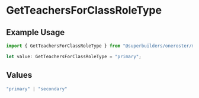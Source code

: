 # GetTeachersForClassRoleType

## Example Usage

```typescript
import { GetTeachersForClassRoleType } from "@superbuilders/oneroster/models/operations";

let value: GetTeachersForClassRoleType = "primary";
```

## Values

```typescript
"primary" | "secondary"
```